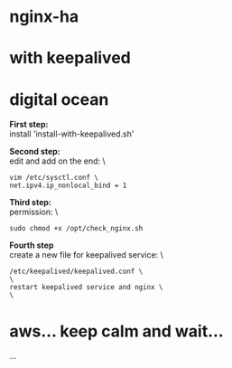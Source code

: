 # nginx-ha
# with keepalived
# digital ocean

**First step:** \
install 'install-with-keepalived.sh'

**Second step:** \
edit and add on the end: \
```
vim /etc/sysctl.conf \
net.ipv4.ip_nonlocal_bind = 1
```

**Third step:** \
permission: \
```
sudo chmod +x /opt/check_nginx.sh
```

**Fourth step** \
create a new file for keepalived service: \
```
/etc/keepalived/keepalived.conf \
\
restart keepalived service and nginx \
\
```

# aws... keep calm and wait...
...
